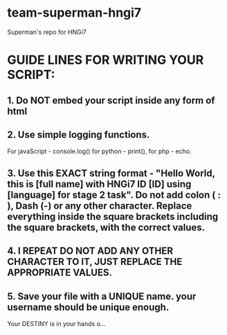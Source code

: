 # team-superman-hngi7
Superman's repo for HNGi7

# GUIDE LINES FOR WRITING YOUR SCRIPT:
## 1. Do NOT embed your script inside any form of html

## 2. Use simple logging functions. 
 For javaScript - console.log()
 for python - print(), 
 for php - echo.
 
## 3. Use this EXACT string format - "Hello World, this is [full name] with HNGi7 ID [ID] using [language] for stage 2 task". Do not add colon ( : ), Dash (-) or any other character. Replace everything inside the square brackets including the square brackets, with the correct values. 

## 4. I REPEAT DO NOT ADD ANY OTHER CHARACTER TO IT, JUST REPLACE THE APPROPRIATE VALUES.

## 5. Save your file with a UNIQUE name. your username should be unique enough.

Your DESTINY is in your hands o...
